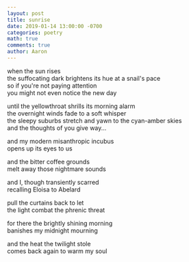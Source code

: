```yaml
---
layout: post
title: sunrise
date: 2019-01-14 13:00:00 -0700
categories: poetry 
math: true
comments: true
author: Aaron
---
```



when the sun rises  
the suffocating dark brightens its hue at a snail's pace  
so if you're not paying attention  
you might not even notice the new day  

until the yellowthroat shrills its morning alarm  
the overnight winds fade to a soft whisper  
the sleepy suburbs stretch and yawn to the cyan-amber skies  
and the thoughts of you give way...  

and my modern misanthropic incubus  
opens up its eyes to us  

and the bitter coffee grounds  
melt away those nightmare sounds  

and I, though transiently scarred  
recalling Eloisa to Abelard  

pull the curtains back to let  
the light combat the phrenic threat  

for there the brightly shining morning  
banishes my midnight mourning  

and the heat the twilight stole  
comes back again to warm my soul